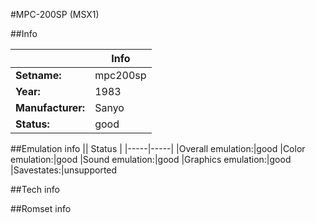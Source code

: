#MPC-200SP (MSX1)

##Info

||Info|
|-----|-----|
|**Setname:**|mpc200sp
|**Year:**|1983
|**Manufacturer:**|Sanyo
|**Status:**|good

##Emulation info
|| Status |
|-----|-----|
|Overall emulation:|good
|Color emulation:|good
|Sound emulation:|good
|Graphics emulation:|good
|Savestates:|unsupported

##Tech info

##Romset info

<!--- START OF EDITED COMMENT DO NOT TOUCH TEXT ABOVE-->
